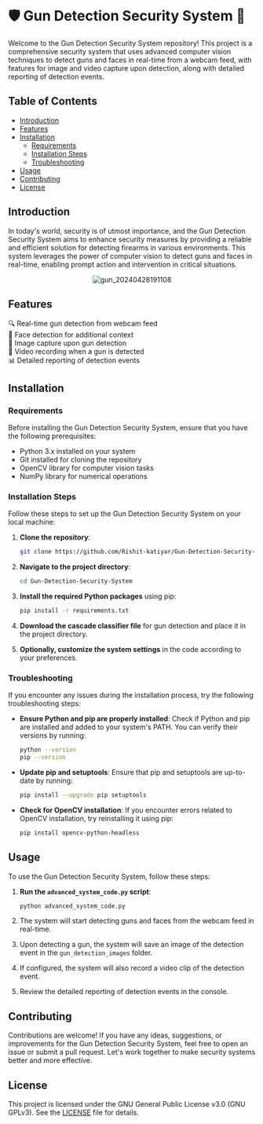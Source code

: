 # 🛡️ Gun Detection Security System 🚨

Welcome to the Gun Detection Security System repository! This project is a comprehensive security system that uses advanced computer vision techniques to detect guns and faces in real-time from a webcam feed, with features for image and video capture upon detection, along with detailed reporting of detection events.

## Table of Contents
- [Introduction](#introduction)
- [Features](#features)
- [Installation](#installation)
  - [Requirements](#requirements)
  - [Installation Steps](#installation-steps)
  - [Troubleshooting](#troubleshooting)
- [Usage](#usage)
- [Contributing](#contributing)
- [License](#license)

## Introduction
In today's world, security is of utmost importance, and the Gun Detection Security System aims to enhance security measures by providing a reliable and efficient solution for detecting firearms in various environments. This system leverages the power of computer vision to detect guns and faces in real-time, enabling prompt action and intervention in critical situations.

<p align="center">
  <img src="https://github.com/Rishit-katiyar/Gun-Detection-Security-System/assets/167756997/2604e55a-e186-42e8-834e-94af4036ac63" alt="gun_20240428191108">
</p>

## Features
🔍 Real-time gun detection from webcam feed  
👤 Face detection for additional context  
📸 Image capture upon gun detection  
🎥 Video recording when a gun is detected  
📊 Detailed reporting of detection events  

## Installation

### Requirements
Before installing the Gun Detection Security System, ensure that you have the following prerequisites:
- Python 3.x installed on your system
- Git installed for cloning the repository
- OpenCV library for computer vision tasks
- NumPy library for numerical operations

### Installation Steps
Follow these steps to set up the Gun Detection Security System on your local machine:

1. **Clone the repository**:
   ```bash
   git clone https://github.com/Rishit-katiyar/Gun-Detection-Security-System.git
   ```

2. **Navigate to the project directory**:
   ```bash
   cd Gun-Detection-Security-System
   ```

3. **Install the required Python packages** using pip:
   ```bash
   pip install -r requirements.txt
   ```

4. **Download the cascade classifier file** for gun detection and place it in the project directory.

5. **Optionally, customize the system settings** in the code according to your preferences.

### Troubleshooting
If you encounter any issues during the installation process, try the following troubleshooting steps:

- **Ensure Python and pip are properly installed**:
  Check if Python and pip are installed and added to your system's PATH. You can verify their versions by running:
  ```bash
  python --version
  pip --version
  ```

- **Update pip and setuptools**:
  Ensure that pip and setuptools are up-to-date by running:
  ```bash
  pip install --upgrade pip setuptools
  ```

- **Check for OpenCV installation**:
  If you encounter errors related to OpenCV installation, try reinstalling it using pip:
  ```bash
  pip install opencv-python-headless
  ```

## Usage
To use the Gun Detection Security System, follow these steps:

1. **Run the `advanced_system_code.py` script**:
   ```bash
   python advanced_system_code.py
   ```

2. The system will start detecting guns and faces from the webcam feed in real-time.

3. Upon detecting a gun, the system will save an image of the detection event in the `gun_detection_images` folder.

4. If configured, the system will also record a video clip of the detection event.

5. Review the detailed reporting of detection events in the console.

## Contributing
Contributions are welcome! If you have any ideas, suggestions, or improvements for the Gun Detection Security System, feel free to open an issue or submit a pull request. Let's work together to make security systems better and more effective.

## License
This project is licensed under the GNU General Public License v3.0 (GNU GPLv3). See the [LICENSE](LICENSE) file for details.
